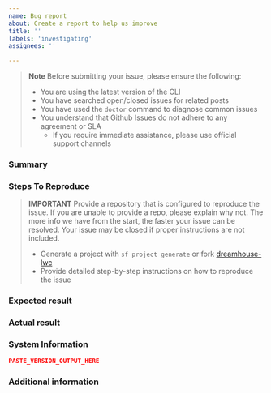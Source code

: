 ```yaml
---
name: Bug report
about: Create a report to help us improve
title: ''
labels: 'investigating'
assignees: ''

---
```

> **Note** 
> Before submitting your issue, please ensure the following:
> - You are using the latest version of the CLI
> - You have searched open/closed issues for related posts
> - You have used the `doctor` command to diagnose common issues
> - You understand that Github Issues do not adhere to any agreement or SLA
>   - If you require immediate assistance, please use official support channels

### Summary
<!-- Short summary of what is going on or to provide context -->

### Steps To Reproduce

> **IMPORTANT**
> Provide a repository that is configured to reproduce the issue. If you are unable to provide a repo, please explain why not. The more info we have from the start, the faster your issue can be resolved.
> Your issue may be closed if proper instructions are not included.
>
> - Generate a project with `sf project generate` or fork [dreamhouse-lwc](https://github.com/trailheadapps/dreamhouse-lwc)
> - Provide detailed step-by-step instructions on how to reproduce the issue


### Expected result
<!-- Describe what should have happened -->

### Actual result
<!-- Describe what actually happened -->

### System Information
<!-- Which shell/terminal are you using? (bash, zsh, powershell 7, cmd.exe, etc) -->
<!-- Paste the **full** output of the `version --verbose --json` command below -->

```json
PASTE_VERSION_OUTPUT_HERE
```
### Additional information
<!-- Feel free to attach a screenshot -->
